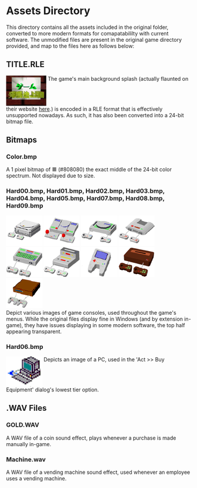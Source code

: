 # Assets Directory
This directory contains all the assets included in the original folder, converted to more modern formats for comapatabililty with current software. The unmodified files are present in the original game directory provided, and map to the files here as follows below:

## TITLE.RLE
<img src="TITLE.bmp" align="top" height="82px">
The game's main background splash (actually flaunted on their website <a href="https://kairosoft.net/game/pc/gamedev.html#:~:text=20%E4%B8%96%E7%B4%80%E3%81%AE%E6%9C%80%E5%85%88%E7%AB%AF3DCG%E6%8A%80%E8%A1%93%E3%82%92%E4%BD%BF%E3%81%A3%E3%81%9F%E3%82%BF%E3%82%A4%E3%83%88%E3%83%AB%E7%94%BB%E9%9D%A2%E3%82%82%E5%BF%85%E8%A6%8B%E3%81%A7%E3%81%99%E3%80%82">here</a>.) is encoded in a RLE format that is effectively unsupported nowadays. As such, it has also been converted into a 24-bit bitmap file.

## Bitmaps

### Color.bmp
A 1 pixel bitmap of <span style="color:#808080;"> ■ </span> (#808080) the exact middle of the 24-bit color spectrum. Not displayed due to size.

### Hard00.bmp, Hard01.bmp, Hard02.bmp, Hard03.bmp, Hard04.bmp, Hard05.bmp, Hard07.bmp, Hard08.bmp, Hard09.bmp 
<img src="Hard00.bmp"> <img src="Hard01.bmp"> <img src="Hard02.bmp"> <img src="Hard03.bmp"> <img src="Hard04.bmp"> <img src="Hard05.bmp"> <img src="Hard07.bmp"> <img src="Hard08.bmp"> <img src="Hard09.bmp">
<br>Depict various images of game consoles, used throughout the game's menus. While the original files display fine in Windows (and by extension in-game), they have issues displaying in some modern software, the top half appearing transparent.

### Hard06.bmp
<img src="Hard06.bmp" align="top">
Depicts an image of a PC, used in the 'Act >> Buy Equipment' dialog's lowest tier option.

## .WAV Files

### GOLD.WAV
A WAV file of a coin sound effect, plays whenever a purchase is made manually in-game.

### Machine.wav
A WAV file of a vending machine sound effect, used whenever an employee uses a vending machine.